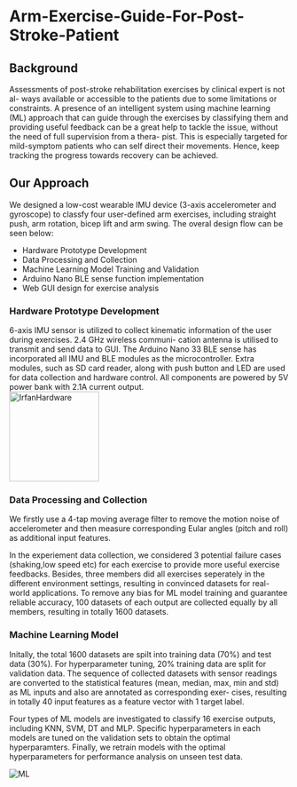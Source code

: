 # Arm-Exercise-Guide-For-Post-Stroke-Patient

## Background
Assessments of post-stroke rehabilitation exercises by clinical expert is not al- ways available or accessible to the patients due to some limitations or constraints. A presence of an intelligent system using machine learning (ML) approach that can guide through the exercises by classifying them and providing useful feedback can be a great help to tackle the issue, without the need of full supervision from a thera- pist. This is especially targeted for mild-symptom patients who can self direct their movements. Hence, keep tracking the progress towards recovery can be achieved.

## Our Approach
We designed a low-cost wearable IMU device (3-axis accelerometer and gyroscope) to classfy four user-defined arm exercises, including straight push, arm rotation, bicep lift and arm swing. The overal design flow can be seen below:
* Hardware Prototype Development
* Data Processing and Collection
* Machine Learning Model Training and Validation
* Arduino Nano BLE sense function implementation
* Web GUI design for exercise analysis

### Hardware Prototype Development
6-axis IMU sensor is utilized to collect kinematic information of the user during exercises. 2.4 GHz wireless communi- cation antenna is utilised to transmit and send data to GUI. The Arduino Nano 33 BLE sense has incorporated all IMU and BLE modules as the microcontroller. Extra modules, such as SD card reader, along with push button and LED are used for data collection and hardware control. All components are powered by 5V power bank with 2.1A current output.<br />
<img width="162" alt="IrfanHardware" src="https://user-images.githubusercontent.com/72474193/137358998-e012eb85-5044-4e3c-a437-a9876bb58831.png">

### Data Processing and Collection
We firstly use a 4-tap moving average filter to remove the motion noise of accelerometer and then measure corresponding Eular angles (pitch and roll) as additional input features.

In the experiement data collection, we considered 3 potential failure cases (shaking,low speed etc) for each exercise to provide more useful exercise feedbacks. Besides, three members did all exercises seperately in the different environment settings, resulting in convinced datasets for real-world applications. To remove any bias for ML model training and guarantee reliable accuracy, 100 datasets of each output are collected equally by all members, resulting in totally 1600 datasets.

### Machine Learning Model
Initally, the total 1600 datasets are spilt into training data (70%) and test data (30%). For hyperparameter tuning, 20% training data are split for validation data. The sequence of collected datasets with sensor readings are converted to the statistical features (mean, median, max, min and std) as ML inputs and also are annotated as corresponding exer- cises, resulting in totally 40 input features as a feature vector with 1 target label.

Four types of ML models are investigated to classify 16 exercise outputs, including KNN, SVM, DT and MLP. Specific hyperparameters in each models are tuned on the validation sets to obtain the optimal hyperparamters. Finally, we retrain models with the optimal hyperparameters for performance analysis on unseen test data.<br />

![ML](https://user-images.githubusercontent.com/72474193/137360602-038635db-d512-4c5c-8375-dfc1620ce8d8.png)


